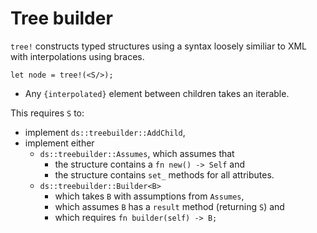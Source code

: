 # Tree builder

`tree!` constructs typed structures using a syntax loosely similiar to XML with interpolations using braces.

```
let node = tree!(<S/>);
```

- Any `{interpolated}` element between children takes an iterable.

This requires `S` to:

- implement `ds::treebuilder::AddChild`,
- implement either
  - `ds::treebuilder::Assumes`, which assumes that
    - the structure contains a `fn new() -> Self` and
    - the structure contains `set_` methods for all attributes.
  - `ds::treebuilder::Builder<B>`
    - which takes `B` with assumptions from `Assumes`,
    - which assumes `B` has a `result` method (returning `S`) and
    - which requires `fn builder(self) -> B;`